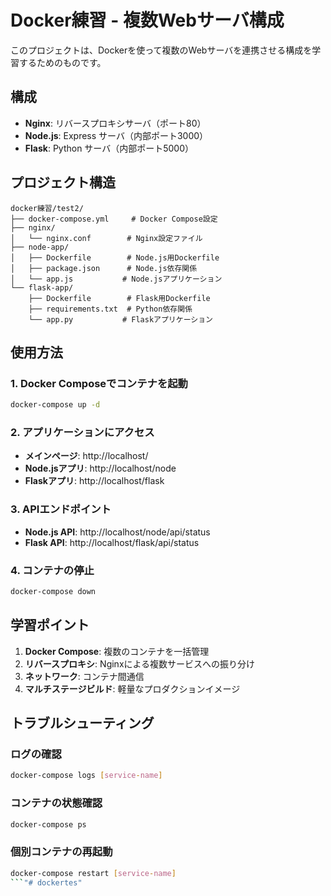 # Docker練習 - 複数Webサーバ構成

このプロジェクトは、Dockerを使って複数のWebサーバを連携させる構成を学習するためのものです。

## 構成

- **Nginx**: リバースプロキシサーバ（ポート80）
- **Node.js**: Express サーバ（内部ポート3000）
- **Flask**: Python サーバ（内部ポート5000）

## プロジェクト構造

```
docker練習/test2/
├── docker-compose.yml     # Docker Compose設定
├── nginx/
│   └── nginx.conf        # Nginx設定ファイル
├── node-app/
│   ├── Dockerfile        # Node.js用Dockerfile
│   ├── package.json      # Node.js依存関係
│   └── app.js           # Node.jsアプリケーション
└── flask-app/
    ├── Dockerfile        # Flask用Dockerfile
    ├── requirements.txt  # Python依存関係
    └── app.py           # Flaskアプリケーション
```

## 使用方法

### 1. Docker Composeでコンテナを起動

```bash
docker-compose up -d
```

### 2. アプリケーションにアクセス

- **メインページ**: http://localhost/
- **Node.jsアプリ**: http://localhost/node
- **Flaskアプリ**: http://localhost/flask

### 3. APIエンドポイント

- **Node.js API**: http://localhost/node/api/status
- **Flask API**: http://localhost/flask/api/status

### 4. コンテナの停止

```bash
docker-compose down
```

## 学習ポイント

1. **Docker Compose**: 複数のコンテナを一括管理
2. **リバースプロキシ**: Nginxによる複数サービスへの振り分け
3. **ネットワーク**: コンテナ間通信
4. **マルチステージビルド**: 軽量なプロダクションイメージ

## トラブルシューティング

### ログの確認
```bash
docker-compose logs [service-name]
```

### コンテナの状態確認
```bash
docker-compose ps
```

### 個別コンテナの再起動
```bash
docker-compose restart [service-name]
```"# dockertes" 
